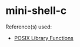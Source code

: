 # mini-shell-c

Reference(s) used:
- [POSIX Library Functions](https://en.kompf.de/cplus/posixlist.html)
